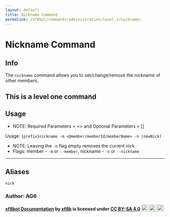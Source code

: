 ```yaml
---
layout: default
title: Nickname Command
permalink: /xf8bot/commands/administration/level_1/nickname/
---
```


# Nickname Command
## Info

The `nickname` command allows you to set/change/remove the nickname of other members.

**This is a level one command**
---
## Usage
 * NOTE: Required Parameters = <> and Optional Parameters = []
 
Usage: `{prefix}nickname -m <@member/memberId/memberName> -n [newNick]`
* NOTE: Leaving the `-n` flag empty removes the current nick.
* Flags: member - `-m` or `--member`, nickname - `-n` or `--nickname`

---
## Aliases
`nick`

### **Author: AG6**

<b> <a rel="cc:attributionURL" property="dct:title" href="https://xf8b.github.io/documentation/xf8bot/">xf8bot Documentation</a> by <a rel="cc:attributionURL dct:creator" property="cc:attributionName" href="https://github.com/xf8b/">xf8b</a> is licensed under <a rel="license" href="https://creativecommons.org/licenses/by-sa/4.0">CC BY-SA 4.0<img style="height:22px!important;margin-left:3px;vertical-align:text-bottom;" src="https://mirrors.creativecommons.org/presskit/icons/cc.svg?ref=chooser-v1" /><img style="height:22px!important;margin-left:3px;vertical-align:text-bottom;" src="https://mirrors.creativecommons.org/presskit/icons/by.svg?ref=chooser-v1" /><img style="height:22px!important;margin-left:3px;vertical-align:text-bottom;" src="https://mirrors.creativecommons.org/presskit/icons/sa.svg?ref=chooser-v1" /></a> </b> 